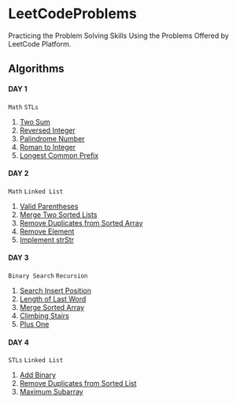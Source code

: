 # LeetCodeProblems
Practicing the Problem Solving Skills Using the Problems Offered by LeetCode Platform.

## Algorithms

#### DAY 1
`Math` `STLs`
1. [Two Sum](Day%201/Two%20Sum.cpp)
2. [Reversed Integer](Day%201/Reverse%20Integer.cpp)
3. [Palindrome Number](Day%201/Palindrome%20Number.cpp)
4. [Roman to Integer](Day%201/Roman%20to%20Integer.cpp)
5. [Longest Common Prefix](Day%201/Longest%20Common%20Prefix.cpp)

#### DAY 2
`Math` `Linked List`
1. [Valid Parentheses](Day%202/Valid%20Parentheses.cpp)
2. [Merge Two Sorted Lists](Day%202/Merge%20Two%20Sorted%20Lists.cpp)
3. [Remove Duplicates from Sorted Array](Day%202/Remove%20Duplicates%20from%20Sorted%20Array.cpp)
4. [Remove Element](Day%202/Remove%20Element.cpp)
5. [Implement strStr](Day%202/Implement%20strStr.cpp)

#### DAY 3
`Binary Search` `Recursion`
1. [Search Insert Position](Day%203/Search%20Insert%20Position.cpp)
2. [Length of Last Word](Day%203/Length%20of%20Last%20Word.cpp)
3. [Merge Sorted Array](Day%203/Merge%20Sorted%20Array.cpp)
4. [Climbing Stairs](Day%203/Climbing%20Stairs.cpp)
5. [Plus One](Day%203/Plus%20One.cpp)

#### DAY 4
`STLs` `Linked List`
1. [Add Binary](Day%204/Add%20Binary.cpp)
2. [Remove Duplicates from Sorted List](Day%204/Remove%20Duplicates%20from%20Sorted%20List.cpp)
3. [Maximum Subarray](Day%204/Maximum%20Subarray.cpp)